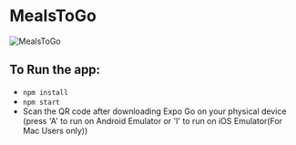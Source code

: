 # MealsToGo
![MealsToGo](https://res.cloudinary.com/dqoijovud/image/upload/v1666353637/2_ubp6ej.png)

## To Run the app: 
- `npm install`
- `npm start`
- Scan the QR code after downloading Expo Go on your physical device (press 'A' to run on Android Emulator or 'I' to run on iOS Emulator(For Mac Users only))
